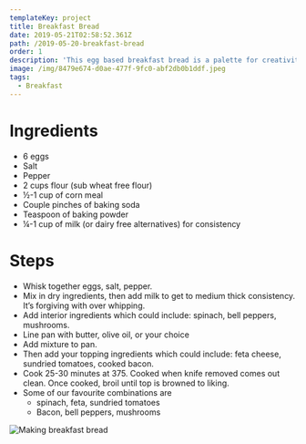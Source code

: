 ```yaml
---
templateKey: project
title: Breakfast Bread
date: 2019-05-21T02:58:52.361Z
path: /2019-05-20-breakfast-bread
order: 1
description: 'This egg based breakfast bread is a palette for creativity. '
image: /img/8479e674-d0ae-477f-9fc0-abf2db0b1ddf.jpeg
tags:
  - Breakfast
---
```


# Ingredients

- 6 eggs
- Salt
- Pepper
- 2 cups flour (sub wheat free flour)
- ½-1 cup of corn meal
- Couple pinches of baking soda
- Teaspoon of baking powder
- ¼-1 cup of milk (or dairy free alternatives) for consistency

# Steps

- Whisk together eggs, salt, pepper.
- Mix in dry ingredients, then add milk to get to medium thick consistency. It’s forgiving with over whipping.
- Add interior ingredients which could include: spinach, bell peppers, mushrooms.
- Line pan with butter, olive oil, or your choice
- Add mixture to pan.
- Then add your topping ingredients which could include: feta cheese, sundried tomatoes, cooked bacon.
- Cook 25-30 minutes at 375. Cooked when knife removed comes out clean. Once cooked, broil until top is browned to liking.
- Some of our favourite combinations are
  - spinach, feta, sundried tomatoes
  - Bacon, bell peppers, mushrooms

![Making breakfast bread](0f52173f-bfe1-4536-82e1-5dc256788d96.jpeg)
